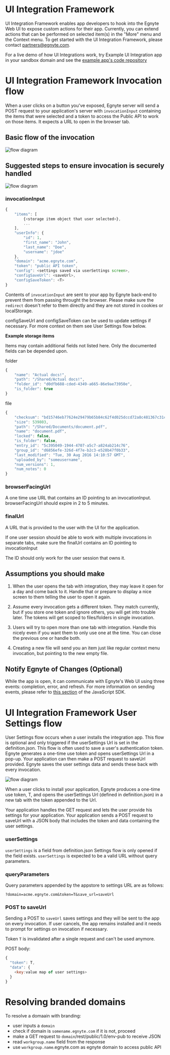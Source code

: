 # UI Integration Framework

UI Integration Framework enables app developers to hook into the Egnyte Web UI to expose custom actions for their app. Currently, you can extend actions that can be performed on selected item(s) in the "More" menu and the Context menu. To get started with the UI Integration Framework, please contact partners@egnyte.com.

For a live demo of how UI Integrations work, try Example UI Integration app in your sandbox domain and see the [example app's code repository](https://github.com/egnyte/example-UIntegration)

# UI Integration Framework Invocation flow

When a user clicks on a button you've exposed, Egnyte server will send a POST request to your application's server with `invocationInput` containing the items that were selected and a token to access the Public API to work on those items. It expects a URL to open in the browser tab.

## Basic flow of the invocation

![flow diagram](UIntegrate_flow_diagram.mermaid.png)



## Suggested steps to ensure invocation is securely handled

![flow diagram](UIntegrate_flow_diagram_session.mermaid.png)

### invocationInput

```js
{
    "items": [
        {<storage item object that user selected>},
        ...
    ],
    "userInfo": {
        "id": 1,
        "first_name": "John",
        "last_name": "Doe",
        "username": "jdoe"
    },
    "domain": "acme.egnyte.com",
    "token": "public API token",
    "config": <settings saved via userSettings screen>,
    "configSaveUrl": <saveUrl>,
    "configSaveToken": <T>
}
```

Contents of `invocationInput` are sent to your app by Egnyte back-end to prevent them from passing throught the browser. Please make sure the `redirect` doesn't refer to them directly and they are not stored in cookies or localStorage.

configSaveUrl and configSaveToken can be used to update settings if necessary. For more context on them see User Settings flow below.

**Example storage items**

Items may contain additional fields not listed here. Only the documented fields can be depended upon.

folder
```js
{
    "name": "Actual docs!",
    "path": "/Shared/Actual docs!",
    "folder_id": "d0dfb688-cded-4349-a665-86e9ae73950e",
    "is_folder": true
}
```

file
```js
{
    "checksum": "bd15746eb77624e29479b65b84c62f4d025dccd72a8c481367c31cf8364d74fbde1e8f5aee1ab118d5dfaab723f6f70e3f360d5ae8cf89a88bc13685a5e15927",
    "size": 539803,
    "path": "/Shared/Documents/document.pdf",
    "name": "document.pdf",
    "locked": false,
    "is_folder": false,
    "entry_id": "5c395049-1944-4707-a5c7-a824ab214c76",
    "group_id": "d6856efe-326d-4f7e-b2c3-e528b47f0b33",
    "last_modified": "Tue, 30 Aug 2016 14:10:57 GMT",
    "uploaded_by": "someusername",
    "num_versions": 1,
    "num_notes": 0
}
```

### browserFacingUrl

A one time use URL that contains an ID pointing to an invocationInput.
browserFacingUrl should expire in 2 to 5 minutes.

### finalUrl

A URL that is provided to the user with the UI for the application.

If one user session should be able to work with multiple invocations in separate tabs, make sure the finalUrl contains an ID pointing to invocationInput

The ID should only work for the user session that owns it.


## Assumptions you should make

1. When the user opens the tab with integration, they may leave it open for a day and come back to it. Handle that or prepare to display a nice screen to them telling the user to open it again.

2. Assume every invocation gets a different token. They match currently, but if you store one token and ignore others, you will get into trouble later. The tokens will get scoped to files/folders in single invocation.

3. Users will try to open more than one tab with integration. Handle this nicely even if you want them to only use one at the time. You can close the previous one or handle both.

4. Creating a new file will send you an item just like regular context menu invocation, but pointing to the new empty file. 

## Notify Egnyte of Changes (Optional)

While the app is open, it can communicate with Egnyte's Web UI using three events: completion, error, and refresh. For more information on sending events, please refer to [this section](https://github.com/egnyte/egnyte-js-sdk/blob/master/src/docs/uintegrate.md) of the JavaScript SDK.


# UI Integration Framework User Settings flow

User Settings flow occurs when a user installs the integration app. This flow is optional and only triggered if the userSettings Url is set in the definition.json. This flow is often used to save a user's authentication token. Egnyte generates a one-time use token and opens userSettings Url in a pop-up. Your application can then make a POST request to saveUrl provided. Egnyte saves the user settings data and sends these back with every invocation.

![flow diagram](UIntegrate_settings_diagram.mermaid.png)

When a user clicks to install your application, Egnyte produces a one-time use token, T, and opens the userSettings Url (defined in definition.json) in a new tab with the token appended to the Url.

Your application handles the GET request and lets the user provide his settings for your application. Your application sends a POST request to saveUrl with a JSON body that includes the token and data containing the user settings.

### userSettings
`userSettings` is a field from definition.json
Settings flow is only opened if the field exists.
`userSettings` is expected to be a valid URL without query parameters.

### queryParameters
Query parameters appended by the appstore to settings URL are as follows:
```
?domain=acme.egnyte.com&token=T&save_url=saveUrl
```

### POST to saveUrl
Sending a POST to `saveUrl` saves settings and they will be sent to the app on every invocation. If user cancels, the app remains installed and it needs to prompt for settings on invocation if necessary.

Token `T` is invalidated after a single request and can't be used anymore.

POST body:
```js
{
  "token": T,
  "data": {
    <key:value map of user settings>
  }
}
```


# Resolving branded domains

To resolve a domaain with branding:

- user inputs a `domain`
- check if domain is `somename.egnyte.com` if it is not, proceed
- make a GET request to `domain`/rest/public/1.0/env-pub to receive JSON
- read `workgroup.name` field from the response
- use `workgroup.name`.egnyte.com as egnyte domain to access public API
